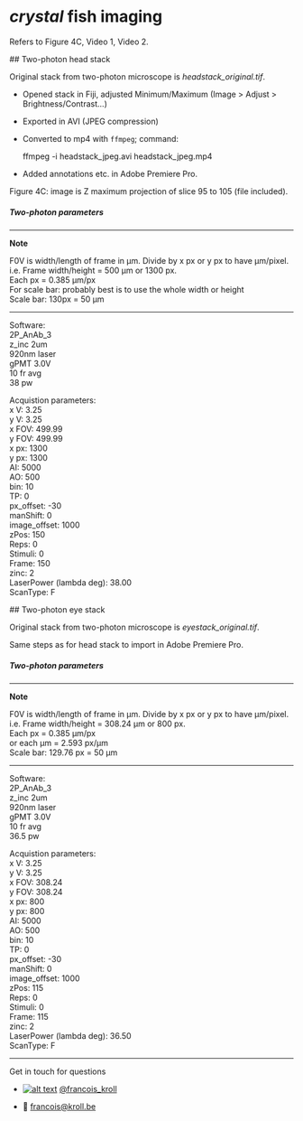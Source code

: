 # *crystal* fish imaging

Refers to Figure 4C, Video 1, Video 2.

## Two-photon head stack

Original stack from two-photon microscope is *headstack_original.tif*.

- Opened stack in Fiji, adjusted Minimum/Maximum (Image > Adjust > Brightness/Contrast...)
- Exported in AVI (JPEG compression)
- Converted to mp4 with `ffmpeg`; command:


    ffmpeg -i headstack_jpeg.avi headstack_jpeg.mp4

- Added annotations etc. in Adobe Premiere Pro.

Figure 4C: image is Z maximum projection of slice 95 to 105 (file included).

##### Two-photon parameters

___
**Note**

F0V is width/length of frame in µm. Divide by x px or y px to have µm/pixel. <br />
i.e. Frame width/height = 500 µm or 1300 px. <br />
Each px = 0.385 µm/px <br />
For scale bar: probably best is to use the whole width or height <br />
Scale bar: 130px = 50 µm
___

Software: <br />
2P_AnAb_3 <br />
z_inc 2um <br />
920nm laser <br />
gPMT 3.0V <br />
10 fr avg <br />
38 pw <br />

Acquistion parameters: <br />
x V: 3.25 <br />
y V: 3.25 <br />
x FOV: 499.99 <br />
y FOV: 499.99 <br />
x px: 1300 <br />
y px: 1300 <br />
AI: 5000 <br />
AO: 500 <br />
bin: 10 <br />
TP: 0 <br />
px_offset: -30 <br />
manShift: 0 <br />
image_offset: 1000 <br />
zPos: 150 <br />
Reps: 0 <br />
Stimuli: 0 <br />
Frame: 150 <br />
zinc: 2 <br />
LaserPower (lambda deg): 38.00 <br />
ScanType: F <br />

## Two-photon eye stack

Original stack from two-photon microscope is *eyestack_original.tif*.

Same steps as for head stack to import in Adobe Premiere Pro.

##### Two-photon parameters

___
**Note**

F0V is width/length of frame in µm. Divide by x px or y px to have µm/pixel. <br />
i.e. Frame width/height = 308.24 µm or 800 px. <br />
Each px = 0.385 µm/px <br />
or each µm = 2.593 px/µm <br />
Scale bar: 129.76 px = 50 µm
___

Software: <br />
2P_AnAb_3 <br />
z_inc 2um <br />
920nm laser <br />
gPMT 3.0V <br />
10 fr avg <br />
36.5 pw <br />

Acquistion parameters: <br />
x V: 3.25 <br />
y V: 3.25 <br />
x FOV: 308.24 <br />
y FOV: 308.24 <br />
x px: 800 <br />
y px: 800 <br />
AI: 5000 <br />
AO: 500 <br />
bin: 10 <br />
TP: 0 <br />
px_offset: -30 <br />
manShift: 0 <br />
image_offset: 1000 <br />
zPos: 115 <br />
Reps: 0 <br />
Stimuli: 0 <br />
Frame: 115 <br />
zinc: 2 <br />
LaserPower (lambda deg): 36.50 <br />
ScanType: F <br />

---

Get in touch for questions

  * [![alt text][1.2]][1] [@francois_kroll](https://twitter.com/francois_kroll)

  * :email: francois@kroll.be

<!-- icons with padding -->
[1.1]: http://i.imgur.com/tXSoThF.png (twitter icon with padding)

<!-- icons without padding -->
[1.2]: http://i.imgur.com/wWzX9uB.png (twitter icon without padding)

<!-- links to your social media accounts -->
[1]: https://twitter.com/francois_kroll
